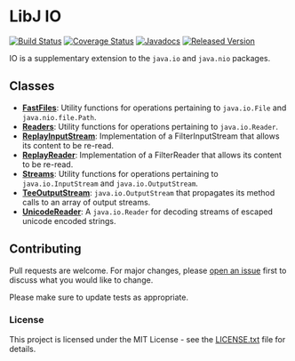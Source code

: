 # LibJ IO

[![Build Status](https://travis-ci.org/libj/io.png)](https://travis-ci.org/libj/io)
[![Coverage Status](https://coveralls.io/repos/github/libj/io/badge.svg)](https://coveralls.io/github/libj/io)
[![Javadocs](https://www.javadoc.io/badge/org.libj/io.svg)](https://www.javadoc.io/doc/org.libj/io)
[![Released Version](https://img.shields.io/maven-central/v/org.libj/io.svg)](https://mvnrepository.com/artifact/org.libj/io)

IO is a supplementary extension to the `java.io` and `java.nio` packages.

## Classes

* **[FastFiles](src/main/java/org.libj/io/FastFiles.java)**: Utility functions for operations pertaining to `java.io.File` and `java.nio.file.Path`.
* **[Readers](src/main/java/org.libj/io/Readers.java)**: Utility functions for operations pertaining to `java.io.Reader`.
* **[ReplayInputStream](src/main/java/org.libj/io/ReplayInputStream.java)**: Implementation of a FilterInputStream that allows its content to be re-read.
* **[ReplayReader](src/main/java/org.libj/io/ReplayReader.java)**: Implementation of a FilterReader that allows its content to be re-read.
* **[Streams](src/main/java/org.libj/io/Streams.java)**: Utility functions for operations pertaining to `java.io.InputStream` and `java.io.OutputStream`.
* **[TeeOutputStream](src/main/java/org.libj/io/TeeOutputStream.java)**: `java.io.OutputStream` that propagates its method calls to an array of output streams.
* **[UnicodeReader](src/main/java/org.libj/io/UnicodeReader.java)**: A `java.io.Reader` for decoding streams of escaped unicode encoded strings.

## Contributing

Pull requests are welcome. For major changes, please [open an issue](../../issues) first to discuss what you would like to change.

Please make sure to update tests as appropriate.

### License

This project is licensed under the MIT License - see the [LICENSE.txt](LICENSE.txt) file for details.